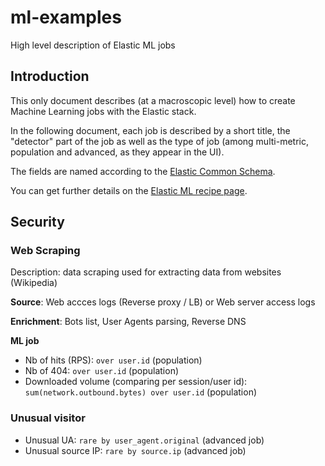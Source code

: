 # ml-examples
High level description of Elastic ML jobs

## Introduction
This only document describes (at a macroscopic level) how to create Machine Learning jobs with the Elastic stack.

In the following document, each job is described by a short title, the "detector" part of the job as well as the type of job (among multi-metric, population and advanced, as they appear in the UI).

The fields are named according to the [Elastic Common Schema](https://github.com/elastic/ecs).

You can get further details on the [Elastic ML recipe page](https://www.elastic.co/products/stack/machine-learning/recipes).

## Security

### Web Scraping
Description: data scraping used for extracting data from websites (Wikipedia)

**Source**: Web accces logs (Reverse proxy / LB) or Web server access logs

**Enrichment**: Bots list, User Agents parsing, Reverse DNS

**ML job**
* Nb of hits (RPS): `over user.id` (population)
* Nb of 404: `over user.id` (population)
* Downloaded volume (comparing per session/user id): `sum(network.outbound.bytes) over user.id` (population)


### Unusual visitor

* Unusual UA: `rare by user_agent.original` (advanced job)
* Unusual source IP: `rare by source.ip` (advanced job)
